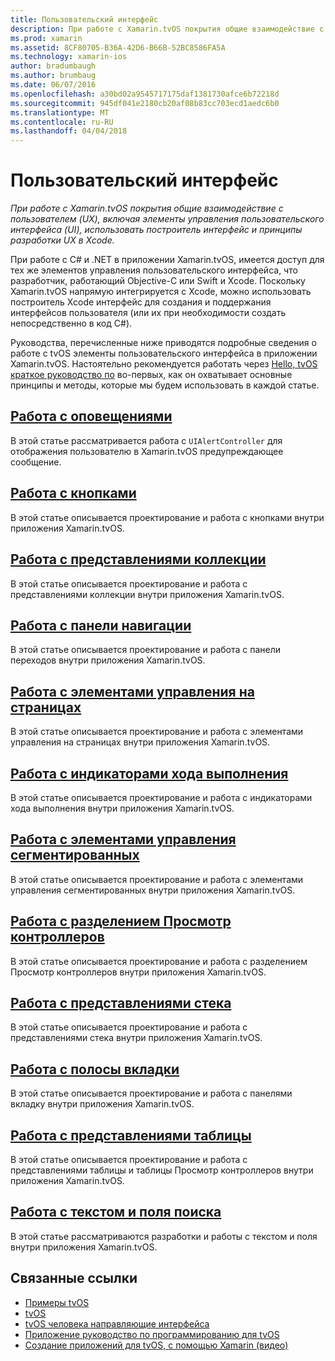 ```yaml
---
title: Пользовательский интерфейс
description: При работе с Xamarin.tvOS покрытия общие взаимодействие с пользователем (UX), включая элементы управления пользовательского интерфейса (UI), использовать построитель интерфейс и принципы разработки UX в Xcode.
ms.prod: xamarin
ms.assetid: 8CF80705-B36A-42D6-B66B-52BC8586FA5A
ms.technology: xamarin-ios
author: bradumbaugh
ms.author: brumbaug
ms.date: 06/07/2016
ms.openlocfilehash: a30bd02a9545717175daf1381730afce6b72218d
ms.sourcegitcommit: 945df041e2180cb20af08b83cc703ecd1aedc6b0
ms.translationtype: MT
ms.contentlocale: ru-RU
ms.lasthandoff: 04/04/2018
---
```

# <a name="user-interface"></a>Пользовательский интерфейс

_При работе с Xamarin.tvOS покрытия общие взаимодействие с пользователем (UX), включая элементы управления пользовательского интерфейса (UI), использовать построитель интерфейс и принципы разработки UX в Xcode._

При работе с C# и .NET в приложении Xamarin.tvOS, имеется доступ для тех же элементов управления пользовательского интерфейса, что разработчик, работающий Objective-C или Swift и Xcode. Поскольку Xamarin.tvOS напрямую интегрируется с Xcode, можно использовать построитель Xcode интерфейс для создания и поддержания интерфейсов пользователя (или их при необходимости создать непосредственно в код C#).

Руководства, перечисленные ниже приводятся подробные сведения о работе с tvOS элементы пользовательского интерфейса в приложении Xamarin.tvOS. Настоятельно рекомендуется работать через [Hello, tvOS краткое руководство по](~/ios/tvos/get-started/hello-tvos.md) во-первых, как он охватывает основные принципы и методы, которые мы будем использовать в каждой статье.

## <a name="working-with-alertsiostvosuser-interfacealertsmd"></a>[Работа с оповещениями](~/ios/tvos/user-interface/alerts.md)

В этой статье рассматривается работа с `UIAlertController` для отображения пользователю в Xamarin.tvOS предупреждающее сообщение.

## <a name="working-with-buttonsiostvosuser-interfacebuttonsmd"></a>[Работа с кнопками](~/ios/tvos/user-interface/buttons.md)

В этой статье описывается проектирование и работа с кнопками внутри приложения Xamarin.tvOS.

## <a name="working-with-collection-viewsiostvosuser-interfacecollection-viewsmd"></a>[Работа с представлениями коллекции](~/ios/tvos/user-interface/collection-views.md)

В этой статье описывается проектирование и работа с представлениями коллекции внутри приложения Xamarin.tvOS.

## <a name="working-with-navigation-barsiostvosuser-interfacenavigation-barsmd"></a>[Работа с панели навигации](~/ios/tvos/user-interface/navigation-bars.md)

В этой статье описывается проектирование и работа с панели переходов внутри приложения Xamarin.tvOS.

## <a name="working-with-page-controlsiostvosuser-interfacepage-controlsmd"></a>[Работа с элементами управления на страницах](~/ios/tvos/user-interface/page-controls.md)

В этой статье описывается проектирование и работа с элементами управления на страницах внутри приложения Xamarin.tvOS.

## <a name="working-with-progress-indicatorsiostvosuser-interfaceprogress-indicatorsmd"></a>[Работа с индикаторами хода выполнения](~/ios/tvos/user-interface/progress-indicators.md)

В этой статье описывается проектирование и работа с индикаторами хода выполнения внутри приложения Xamarin.tvOS.

## <a name="working-with-segmented-controlsiostvosuser-interfacesegmented-controlsmd"></a>[Работа с элементами управления сегментированных](~/ios/tvos/user-interface/segmented-controls.md)

В этой статье описывается проектирование и работа с элементами управления сегментированных внутри приложения Xamarin.tvOS.

## <a name="working-with-split-view-controllersiostvosuser-interfacesplit-viewsmd"></a>[Работа с разделением Просмотр контроллеров](~/ios/tvos/user-interface/split-views.md)

В этой статье описывается проектирование и работа с разделением Просмотр контроллеров внутри приложения Xamarin.tvOS.

## <a name="working-with-stack-viewsiostvosuser-interfacestacked-viewsmd"></a>[Работа с представлениями стека](~/ios/tvos/user-interface/stacked-views.md)

В этой статье описывается проектирование и работа с представлениями стека внутри приложения Xamarin.tvOS.

## <a name="working-with-tab-barsiostvosuser-interfacetab-barsmd"></a>[Работа с полосы вкладки](~/ios/tvos/user-interface/tab-bars.md)

В этой статье описывается проектирование и работа с панелями вкладку внутри приложения Xamarin.tvOS.

## <a name="working-with-table-viewsiostvosuser-interfacetable-viewsmd"></a>[Работа с представлениями таблицы](~/ios/tvos/user-interface/table-views.md)

В этой статье описывается проектирование и работа с представлениями таблицы и таблицы Просмотр контроллеров внутри приложения Xamarin.tvOS.

## <a name="working-with-text-and-search-fieldsiostvosuser-interfacetext-fields-and-searchmd"></a>[Работа с текстом и поля поиска](~/ios/tvos/user-interface/text-fields-and-search.md)

В этой статье рассматриваются разработки и работы с текстом и поля внутри приложения Xamarin.tvOS.



## <a name="related-links"></a>Связанные ссылки

- [Примеры tvOS](https://developer.xamarin.com/samples/tvos/all/)
- [tvOS](https://developer.apple.com/tvos/)
- [tvOS человека направляющие интерфейса](https://developer.apple.com/tvos/human-interface-guidelines/)
- [Приложение руководство по программированию для tvOS](https://developer.apple.com/library/prerelease/tvos/documentation/General/Conceptual/AppleTV_PG/)
- [Создание приложений для tvOS, с помощью Xamarin (видео)](https://university.xamarin.com/lightninglectures/tvos-with-xamarin)

